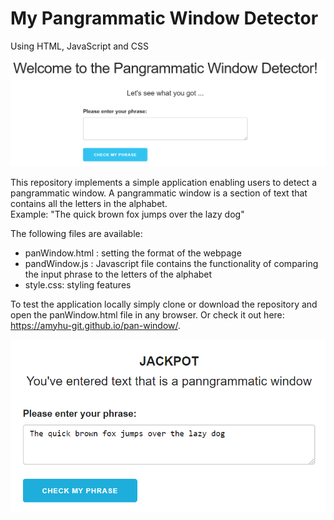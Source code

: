 # My Pangrammatic Window Detector
Using HTML, JavaScript and CSS

![Alt text](screenshot/overview.PNG "Overview")

This repository implements a simple application enabling users to detect a pangrammatic window. A pangrammatic window is a section of text that contains all the letters in the alphabet. 
<br> Example: "The quick brown fox jumps over the lazy dog" <br>

The following files are available:
* panWindow.html : setting the format of the webpage
* pandWindow.js : Javascript file contains the functionality of comparing the input phrase to the letters of the alphabet
* style.css: styling features

To test the application locally simply clone or download the repository and open the panWindow.html file in any browser.
Or check it out here: https://amyhu-git.github.io/pan-window/.

![Alt text](screenshot/outcome1.PNG "Example outcome")



